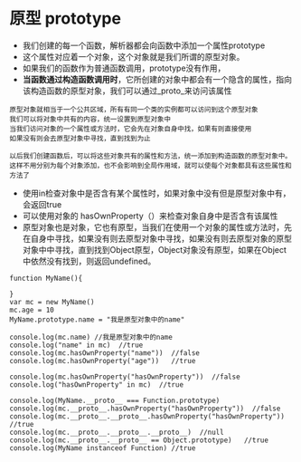# 原型 prototype
- 我们创建的每一个函数，解析器都会向函数中添加一个属性prototype
- 这个属性对应着一个对象，这个对象就是我们所谓的原型对象。
- 如果我们的函数作为普通函数调用，prototype没有作用，
- **当函数通过构造函数调用时**，它所创建的对象中都会有一个隐含的属性，指向该构造函数的原型对象，我们可以通过_proto_来访问该属性
```
原型对象就相当于一个公共区域，所有有同一个类的实例都可以访问到这个原型对象
我们可以将对象中共有的内容，统一设置到原型对象中
当我们访问对象的一个属性或方法时，它会先在对象自身中找，如果有则直接使用
如果没有则会去原型对象中寻找，直到找到为止

以后我们创建函数后，可以将这些对象共有的属性和方法，统一添加到构造函数的原型对象中。
这样不用分别为每个对象添加，也不会影响到全局作用域，就可以使每个对象都具有这些属性和方法了
```
- 使用in检查对象中是否含有某个属性时，如果对象中没有但是原型对象中有，会返回true
- 可以使用对象的 hasOwnProperty（）来检查对象自身中是否含有该属性
- 原型对象也是对象，它也有原型，当我们在使用一个对象的属性或方法时，先在自身中寻找，如果没有则去原型对象中寻找，如果没有则去原型对象的原型对象中中寻找，直到找到Object原型，Object对象没有原型，如果在Object中依然没有找到，则返回undefined。

```
function MyName(){

}
var mc = new MyName()
mc.age = 10
MyName.prototype.name = "我是原型对象中的name"

console.log(mc.name) //我是原型对象中的name
console.log("name" in mc)  //true
console.log(mc.hasOwnProperty("name"))  //false
console.log(mc.hasOwnProperty("age"))   //true

console.log(mc.hasOwnProperty("hasOwnProperty"))  //false
console.log("hasOwnProperty" in mc)  //true

console.log(MyName.__proto__ === Function.prototype) 
console.log(mc.__proto__.hasOwnProperty("hasOwnProperty"))	//false
console.log(mc.__proto__.__proto__.hasOwnProperty("hasOwnProperty"))  //true
console.log(mc.__proto__.__proto__.__proto__)  //null
console.log(mc.__proto__.__proto__ == Object.prototype)   //true
console.log(MyName instanceof Function) //true

```